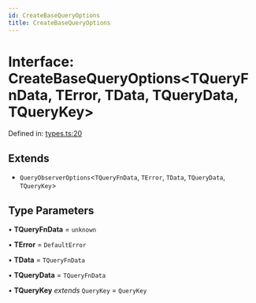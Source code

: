 ```yaml
---
id: CreateBaseQueryOptions
title: CreateBaseQueryOptions
---
```


<!-- DO NOT EDIT: this page is autogenerated from the type comments -->

# Interface: CreateBaseQueryOptions\<TQueryFnData, TError, TData, TQueryData, TQueryKey\>

Defined in: [types.ts:20](https://github.com/arnoud-dv/query/blob/main/packages/angular-query-experimental/src/types.ts#L20)

## Extends

- `QueryObserverOptions`\<`TQueryFnData`, `TError`, `TData`, `TQueryData`, `TQueryKey`\>

## Type Parameters

• **TQueryFnData** = `unknown`

• **TError** = `DefaultError`

• **TData** = `TQueryFnData`

• **TQueryData** = `TQueryFnData`

• **TQueryKey** _extends_ `QueryKey` = `QueryKey`
